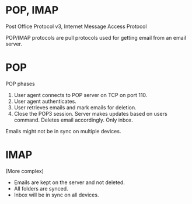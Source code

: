 # POP, IMAP

Post Office Protocol v3, Internet Message Access Protocol

POP/IMAP protocols are pull protocols used for getting email from an email server.

# **POP**

POP phases

1. User agent connects to POP server on TCP on port 110.
2. User agent authenticates.
3. User retrieves emails and mark emails for deletion.
4. Close the POP3 session. Server makes updates based on users command. Deletes email accordingly. Only inbox.

Emails might not be in sync on multiple devices.

# **IMAP**

(More complex)

- Emails are kept on the server and not deleted.
- All folders are synced.
- Inbox will be in sync on all devices.
  